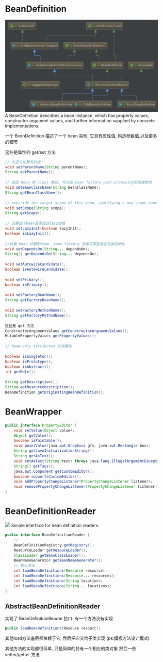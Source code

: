 # BeanDefinition
![](imgs/BeanDefinition.PNG)
A BeanDefinition describes a bean instance, which has property values,
constructor argument values, and further information supplied by
concrete implementations.

一个 BeanDefinition 描述了一个 bean 实例, 它具有属性值, 构造参数值,以及更多的细节

这些是属性的 get/set 方法
```java
// 父定义如果有的话
void setParentName(String parentName);
String getParentName();

// 指定 bean 的 class 类名, 可以在 bean factory post-prcessing阶段被修改
void setBeanClassName(String beanClassName);
String getBeanClassName();

// override the target scope of this bean, specifying a new scope name
void setScope(String scope);
String getScope();

// 设置这个bean是否应该lazy加载
void setLazyInit(boolean lazyInit);
boolean isLazyInit();

//设置 bean 依赖的bean ,bean factory 会保证那些类会先被初始化
void setDependsOn(String... dependsOn);
String[] getDependsOn(String... dependsOn);

void setAutowireCandidate();
boolean isAutowireCandidate();

void setPrimary();
boolean isPrimary();

void setFactoryBeanName();
String getFactoryBeanName();

void setFactoryMethodName();
String getFactoryMethodName();

这些是 get 方法
ConstructorArgumentValues getConstructorArgumentValues();
MutablePropertyValues getPropertyValues();

// Read-only attributes 只读属性

boolean isSingleton();
boolean isPrototype();
boolean isAbstract();
int getRole();

String getDescription();
String getResourceDescription();
BeanDefinition getOriginatingBeanDefinition();
```

# BeanWrapper
```java
public interface PropertyEditor {
    void setValue(Object value);
    Object getValue();
    boolean isPaintable();
    void paintValue(java.awt.Graphics gfx, java.awt.Rectangle box);
    String getJavaInitializationString();
    String getAsText();
    void setAsText(String text) throws java.lang.IllegalArgumentException;
    String[] getTags();
    java.awt.Component getCustomEditor();
    boolean supportsCustomEditor();
    void addPropertyChangeListener(PropertyChangeListener listener);
    void removePropertyChangeListener(PropertyChangeListener listener);
}
```

# BeanDefinitionReader
![](imgs/BeanDefinitionReader)
Simple interface for bean definition readers.

```java
public interface BeanDefinitionReader {
    //
    BeanDefinitionRegistry getRegistry();
    ResourceLoader getResouceLoader();
    ClassLoader getBeanClassLoader();
    BeanNameGenerator getBeanNameGenerator();
    // 核心方法
    int loadBeanDefinitions(Resource resource);
    int loadBeanDefinitions(Resource... resources);
    int loadBeanDefinitions(String location);
    int loadBeanDefinitions(String... locations);
}
```

## AbstractBeanDefinitionReader
实现了 BeanDefinitionReader 接口. 有一个方法没有实现

```java
public loadBeanDefinitions(Resouce resourc);
```
其他load方法底层都依赖于它, 然后把它交给子类实现 (ps:模板方法设计模式)

其他方法的实现都很简单, 只是简单的持有一个相应的类对象
然后一些 setter/getter 方法


